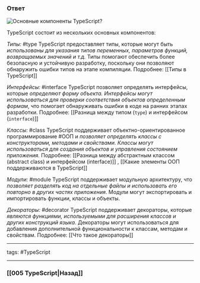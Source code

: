 ### Ответ

![Основные компоненты TypeScript?](https://youtu.be/R76_xPjzUd8?t=730)

TypeScript состоит из нескольких основных компонентов:

*Типы:* #type
	TypeScript предоставляет типы, которые могут быть *использованы для указания типов переменных, параметров функций, возвращаемых значений и т.д.* 
	Типы помогают обеспечить более безопасную и устойчивую разработку, поскольку они позволяют обнаружить ошибки типов на этапе компиляции.
	Подробнее: [[Типы в TypeScript]]
    
*Интерфейсы:* #interface 
	TypeScript позволяет определять интерфейсы, которые *определяют форму объекта. Интерфейсы могут использоваться для проверки соответствия объектов определенным формам*, что помогает обнаруживать ошибки в коде на ранних этапах разработки.
    Подробнее: [[Разница между типом (`type`) и интерфейсом (`interface`)]]

*Классы:* #class 
	TypeScript поддерживает объектно-ориентированное программирование #ООП и *позволяет определять классы с конструкторами, методами и свойствами. Классы могут использоваться для создания объектов и управления состоянием приложения.*
	Подробнее: [[Разница между абстрактным классом (abstract class) и интерфейсом (interface)]] , [[Какие элементы ООП поддерживаются в TypeScript]]
    
*Модули:* #module
	TypeScript поддерживает модульную архитектуру, что *позволяет разделять код на отдельные файлы и использовать его повторно в других частях приложения*. Модули могут экспортировать и импортировать функции, классы и объекты.

*Декораторы:* #decorator
	TypeScript поддерживает декораторы, которые *являются функциями, используемыми для расширения классов и других конструкций языка.* Декораторы могут использоваться для добавления дополнительной функциональности к классам, методам и свойствам.
	Подробнее: [[Что такое декораторы]] 

___

tags: #TypeScript 

_____

### [[005 TypeScript|Назад]]